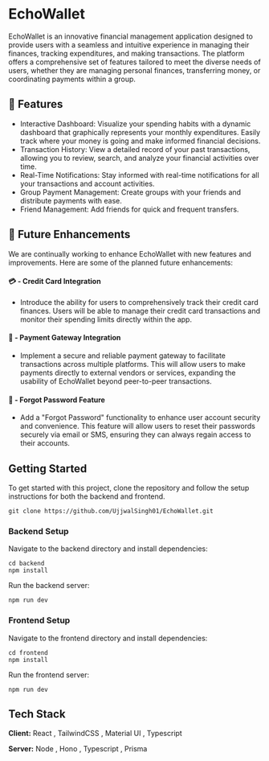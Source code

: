 
# EchoWallet

EchoWallet is an innovative financial management application designed to provide users with a seamless and intuitive experience in managing their finances, tracking expenditures, and making transactions. The platform offers a comprehensive set of features tailored to meet the diverse needs of users, whether they are managing personal finances, transferring money, or coordinating payments within a group.



## 🚀 Features

- Interactive Dashboard: Visualize your spending habits with a dynamic dashboard that graphically represents your monthly expenditures. Easily track where your money is going and make informed financial decisions.
- Transaction History: View a detailed record of your past transactions, allowing you to review, search, and analyze your financial activities over time.
- Real-Time Notifications: Stay informed with real-time notifications for all your transactions and account activities.
- Group Payment Management: Create groups with your friends and distribute payments with ease. 
- Friend Management: Add friends for quick and frequent transfers.


## 🔮 Future Enhancements

We are continually working to enhance EchoWallet with new features and improvements. Here are some of the planned future enhancements:

#### 💳 - Credit Card Integration
- Introduce the ability for users to comprehensively track their credit card finances. Users will be able to manage their credit card transactions and monitor their spending limits directly within the app.

#### 💸 - Payment Gateway Integration
- Implement a secure and reliable payment gateway to facilitate transactions across multiple platforms. This will allow users to make payments directly to external vendors or services, expanding the usability of EchoWallet beyond peer-to-peer transactions.

#### 🔑 - Forgot Password Feature
- Add a "Forgot Password" functionality to enhance user account security and convenience. This feature will allow users to reset their passwords securely via email or SMS, ensuring they can always regain access to their accounts.


## Getting Started

To get started with this project, clone the repository and follow the setup instructions for both the backend and frontend.

```
git clone https://github.com/UjjwalSingh01/EchoWallet.git

```

### Backend Setup
Navigate to the backend directory and install dependencies:
```
cd backend
npm install
```

Run the backend server:
```
npm run dev 
```

### Frontend Setup
Navigate to the frontend directory and install dependencies:

```
cd frontend
npm install
```

Run the frontend server:
```
npm run dev 
```


## Tech Stack

**Client:**  React , TailwindCSS , Material UI , Typescript

**Server:**  Node , Hono , Typescript , Prisma

